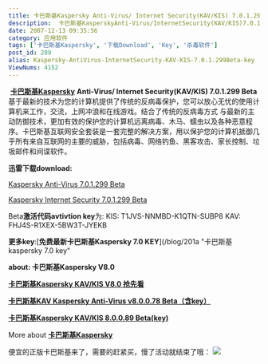 ```yaml
---
title: 卡巴斯基Kaspersky Anti-Virus/ Internet Security(KAV/KIS) 7.0.1.299 Beta(key)
description:  卡巴斯基KasperskyAnti-Virus/InternetSecurity(KAV/KIS)7.0.1.299Beta基于最新的技术为您的计算机提供了传统的反病毒保护，您可以放心无忧的使用计算机来工作，交流，上网冲浪和在线游戏。结合了传统的反病毒方式与最新的主动防御技术，更加有效的保护您的计算机远离病毒、木马、蠕虫以及各种恶意程序。卡巴斯基互联网安全套装是一套完整的解决方案，用以保护您的计算机抵御几乎所有来自互联网的主要的威胁，包括病毒、网络钓鱼、黑客攻击、家长控制、垃圾邮件和间谍软件。
date: 2007-12-13 09:35:56
category: 应用软件
tags: ['卡巴斯基Kaspersky', '下载Download', 'Key', '杀毒软件']
post_id: 289
alias: Kaspersky-AntiVirus-InternetSecurity-KAV-KIS-7.0.1.299Beta-key
ViewNums: 4152
---
```


 [**卡巴斯基Kaspersky**](/tags/%E5%8D%A1%E5%B7%B4%E6%96%AF%E5%9F%BAKaspersky "卡巴斯基Kaspersky") **Anti-Virus/ Internet Security(KAV/KIS) 7.0.1.299 Beta**基于最新的技术为您的计算机提供了传统的反病毒保护，您可以放心无忧的使用计算机来工作，交流，上网冲浪和在线游戏。结合了传统的反病毒方式 与最新的主动防御技术，更加有效的保护您的计算机远离病毒、木马、蠕虫以及各种恶意程序。卡巴斯基互联网安全套装是一套完整的解决方案，用以保护您的计算机抵御几乎所有来自互联网的主要的威胁，包括病毒、网络钓鱼、黑客攻击、家长控制、垃圾邮件和间谍软件。

**迅雷下载download:**

[Kaspersky Anti-Virus 7.0.1.299 Beta](http://downloads1.kaspersky-labs.com/devbuilds/7.0.1.299%20nct/KAV/English/2007_12_10_15_36/kav7.0.1.299en.exe)

[Kaspersky Internet Security 7.0.1.299 Beta](http://downloads1.kaspersky-labs.com/devbuilds/7.0.1.299%20nct/KIS/English/2007_12_10_15_36/kis7.0.1.299en.exe)

Beta**激活代码avtivtion key**为:
KIS: T1JVS-NNMBD-K1QTN-SUBP8
KAV: FHJ4S-R1XEX-5BW3T-JYEKB

**更多key**:[**免费最新卡巴斯基Kaspersky 7.0 KEY**](/blog/201a "卡巴斯基kaspersky 7.0 key"

**about: 卡巴斯基Kaspersky V8.0**

[**卡巴斯基Kaspersky KAV/KIS V8.0 抢先看**](/blog/kaspersky-kav-kis-v80preview)

[**卡巴斯基KAV Kaspersky Anti-Virus v8.0.0.78 Beta（含key）**](/blog/kaspersky-anti-virus-v80078beta-key)

[**卡巴斯基Kaspersky KAV/KIS 8.0.0.89 Beta(key)**](/blog/kaspersky-kav-kis-80089beta-key)

More about [**卡巴斯基Kaspersky**](/tags/%E5%8D%A1%E5%B7%B4%E6%96%AF%E5%9F%BAKaspersky "卡巴斯基Kaspersky")

便宜的正版卡巴斯基来了，需要的赶紧买，慢了活动就结束了哦：
[![](http://file.chanet.com.cn/image.cgi?a=73348&d=99391&u=&e=)](http://count.chanet.com.cn/click.cgi?a=73348&d=99391&u=&e=)

